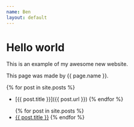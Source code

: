 ```yaml
---
name: Ben
layout: default
---
```


# Hello world

This is an example of my awesome new website.

This page was made by {{ page.name }}.

{% for post in site.posts %} 
  * [{{ post.title }}]({{ post.url }})
{% endfor %}

<ul>
{% for post in site.posts %} 
  <li><a href="{{ post.url }}">{{ post.title }}</a>
{% endfor %}
</ul>

